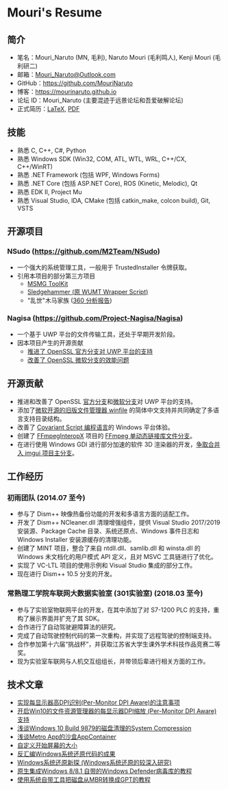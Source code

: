 ﻿# Mouri's Resume

## 简介

- 笔名：Mouri_Naruto (MN, 毛利), Naruto Mouri (毛利鸣人), Kenji Mouri (毛利研二)
- 邮箱：Mouri_Naruto@Outlook.com
- GitHub：https://github.com/MouriNaruto
- 博客：https://mourinaruto.github.io
- 论坛 ID：Mouri_Naruto (主要混迹于远景论坛和吾爱破解论坛)
- 正式简历：[LaTeX](formal-resume-zh-cn/resume.tex), [PDF](formal-resume-zh-cn/resume.pdf)

## 技能

- 熟悉 C, C++, C#, Python
- 熟悉 Windows SDK (Win32, COM, ATL, WTL, WRL, C++/CX, C++/WinRT)
- 熟悉 .NET Framework (包括 WPF, Windows Forms)
- 熟悉 .NET Core (包括 ASP.NET Core), ROS (Kinetic, Melodic), Qt
- 熟悉 EDK II, Project Mu
- 熟悉 Visual Studio, IDA, CMake (包括 catkin_make, colcon build), Git, VSTS

## 开源项目

### NSudo (https://github.com/M2Team/NSudo)

- 一个强大的系统管理工具，一般用于 TrustedInstaller 令牌获取。
- 引用本项目的部分第三方项目
  - [MSMG ToolKit](https://forums.mydigitallife.net/threads/50572/)
  - [Sledgehammer (原 WUMT Wrapper Script)](https://forums.mydigitallife.net/threads/72203/)
  - "乱世"木马家族 ([360 分析报告](http://www.360.cn/n/10477.html))

### Nagisa (https://github.com/Project-Nagisa/Nagisa)

- 一个基于 UWP 平台的文件传输工具，还处于早期开发阶段。
- 因本项目产生的开源贡献
  - [推进了 OpenSSL 官方分支对 UWP 平台的支持](https://github.com/openssl/openssl/blob/42b3f10b5e461496aab1f74d24103d6902ebfcd5/CHANGES#L350)
  - [改善了 OpenSSL 微软分支的效能问题](https://github.com/microsoft/openssl/pull/61)

## 开源贡献

- 推进和改善了 OpenSSL [官方分支](https://github.com/openssl/openssl/pulls?q=is:pr+author:MouriNaruto+)和[微软分支](https://github.com/microsoft/openssl/pulls?q=is:pr+author:MouriNaruto+)对 UWP 平台的支持。 
- 添加了[微软开源的旧版文件管理器 winfile](https://github.com/microsoft/winfile/pulls?q=is:pr+author:MouriNaruto+) 的简体中文支持并共同确定了多语言支持目录结构。
- 改善了 [Covariant Script 编程语言](https://github.com/covscript/covscript/pulls?q=is:pr+author:MouriNaruto+)的 Windows 平台体验。
- 创建了 [FFmpegInteropX](https://github.com/ffmpeginteropx/FFmpegInteropX/pulls?q=is:pr+author:MouriNaruto+) 项目的 [FFmpeg 单动态链接库文件分支](https://github.com/ffmpeginteropx/FFmpegInteropX/tree/FFmpegUniversal)。
- 在进行使用 Windows GDI 进行部分加速的软件 3D 渲染器的开发，[争取合并入 imgui 项目主分支](https://github.com/ocornut/imgui/pull/2724)。

## 工作经历

### 初雨团队 (2014.07 至今)

- 参与了 Dism++ 映像热备份功能的开发和多语言方面的适配工作。
- 开发了 Dism++ NCleaner.dll 清理增强组件，提供 Visual Studio 2017/2019 安装源、Package Cache 目录、系统还原点、Windows 事件日志和 Windows Installer 安装源缓存的清理功能。
- 创建了 MINT 项目，整合了来自 ntdll.dll、samlib.dll 和 winsta.dll 的 Windows 未文档化的用户模式 API 定义，且对 MSVC 工具链进行了优化。
- 实现了 VC-LTL 项目的使用示例和 Visual Studio 集成的部分工作。
- 现在进行 Dism++ 10.5 分支的开发。

### 常熟理工学院车联网大数据实验室 (301实验室) (2018.03 至今)

- 参与了实验室物联网平台的开发，在其中添加了对 S7-1200 PLC 的支持，重构了展示界面并扩充了其 SDK。
- 合作进行了自动驾驶避障算法的研究。
- 完成了自动驾驶控制代码的第一次重构，并实现了远程驾驶的控制端支持。
- 合作参加第十六届“挑战杯”，并获取江苏省大学生课外学术科技作品竞赛二等奖。
- 现为实验室车联网与人机交互组组长，并带领后辈进行相关方面的工作。 

## 技术文章

- [实现每显示器高DPI识别(Per-Monitor DPI Aware)的注意事项](https://www.52pojie.cn/thread-512713-1-1.html)
- [开启Win10的文件资源管理器的每显示器DPI缩放 (Per-Monitor DPI Aware) 支持](https://www.52pojie.cn/thread-506556-1-1.html)
- [浅谈Windows 10 Build 9879的磁盘清理的System Compression](http://bbs.pcbeta.com/viewthread-1567726-1-1.html)
- [浅谈Metro App的沙盒AppContainer](http://bbs.pcbeta.com/viewthread-1611980-1-1.html)
- [自定义开始屏幕的大小](http://bbs.pcbeta.com/viewthread-1524688-1-1.html)
- [反汇编Windows系统还原代码的成果](http://bbs.pcbeta.com/viewthread-1535789-1-1.html)
- [Windows系统还原新探 (Windows系统还原的较深入研究)](http://bbs.pcbeta.com/viewthread-1507617-1-1.html)
- [原生集成Windows 8/8.1 自带的Windows Defender病毒库的教程](http://bbs.pcbeta.com/viewthread-1519551-1-1.html)
- [使用系统自带工具把磁盘从MBR转换成GPT的教程](http://bbs.pcbeta.com/viewthread-1488892-1-1.html)
